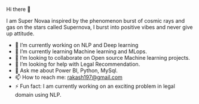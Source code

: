  Hi there 👋
 
 I am Super Novaa inspired by the phenomenon burst of cosmic rays and gas on the stars called Supernova, I burst into positive vibes and never give up attitude.


- 🔭 I’m currently working on NLP and Deep learning
- 🌱 I’m currently learning Machine learning and MLops.
- 👯 I’m looking to collaborate on Open source Machine learning projects.
- 🤔 I’m looking for help with Legal Recommendation.
- 💬 Ask me about Power BI, Python, MySql.
- 📫 How to reach me: rakash197@gmail.com
- ⚡ Fun fact: I am currently working on an exciting problem in legal domain using NLP.


